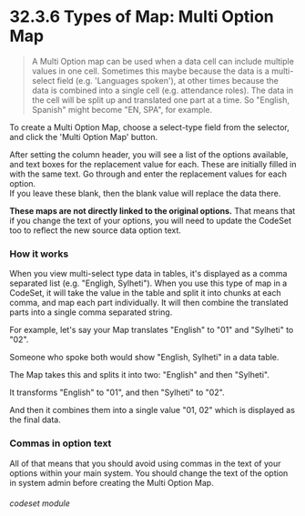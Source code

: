 # 32.3.6 Types of Map: Multi Option Map

> A Multi Option map can be used when a data cell can include multiple values in one cell.  Sometimes this maybe because the data is a multi-select field (e.g. 'Languages spoken'), at other times because the data is combined into a single cell (e.g. attendance roles).  The data in the cell will be split up and translated one part at a time.  So "English, Spanish" might become "EN, SPA", for example.

To create a Multi Option Map, choose a select-type field from the selector, and click the 
'Multi Option Map' button.

After setting the column header, you will see a list of the options available, and text boxes for the replacement value
for each.  These are initially filled in with the same text.  Go through and enter the replacement values for each option.  
If you leave these blank, then the blank value will replace the data there.

**These maps are not directly linked to the original options.**  That means that if you change the text of your options, you
will need to update the CodeSet too to reflect the new source data option text.


### How it works 

When you view multi-select type data in tables, it's displayed as a comma separated list (e.g. "Engligh, Sylheti").
When you use this type of map in a CodeSet, it will take the value in the table and split it into chunks at each comma,
and map each part individually.  It will then combine the translated parts into a single comma separated string.

For example, let's say your Map translates "English" to "01" and "Sylheti" to "02".

Someone who spoke both would show "English, Sylheti" in a data table.

The Map takes this and splits it into two: "English" and then "Sylheti".

It transforms "English" to "01", and then "Sylheti" to "02".

And then it combines them into a single value "01, 02" which is displayed as the final data.


### Commas in option text 

All of that means that you should avoid using commas in the text of your options within your main system.  You should change
the text of the option in system admin before creating the Multi Option Map.


###### codeset module